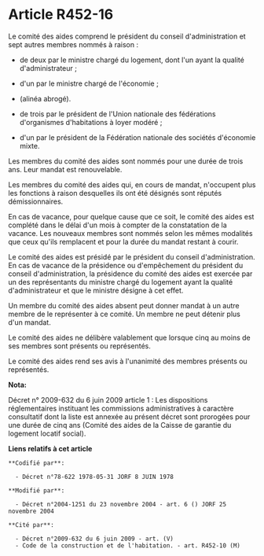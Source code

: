 # Article R452-16

Le comité des aides comprend le président du conseil d'administration et sept autres membres nommés à raison :

- de deux par le ministre chargé du logement, dont l'un ayant la qualité d'administrateur ;

- d'un par le ministre chargé de l'économie ;

- (alinéa abrogé).

- de trois par le président de l'Union nationale des fédérations d'organismes d'habitations à loyer modéré ;

- d'un par le président de la Fédération nationale des sociétés d'économie mixte.

Les membres du comité des aides sont nommés pour une durée de trois ans. Leur mandat est renouvelable.

Les membres du comité des aides qui, en cours de mandat, n'occupent plus les fonctions à raison desquelles ils ont été
désignés sont réputés démissionnaires.

En cas de vacance, pour quelque cause que ce soit, le comité des aides est complété dans le délai d'un mois à compter de la
constatation de la vacance. Les nouveaux membres sont nommés selon les mêmes modalités que ceux qu'ils remplacent et pour la
durée du mandat restant à courir.

Le comité des aides est présidé par le président du conseil d'administration. En cas de vacance de la présidence ou
d'empêchement du président du conseil d'administration, la présidence du comité des aides est exercée par un des
représentants du ministre chargé du logement ayant la qualité d'administrateur et que le ministre désigne à cet effet.

Un membre du comité des aides absent peut donner mandat à un autre membre de le représenter à ce comité. Un membre ne peut
détenir plus d'un mandat.

Le comité des aides ne délibère valablement que lorsque cinq au moins de ses membres sont présents ou représentés.

Le comité des aides rend ses avis à l'unanimité des membres présents ou représentés.

**Nota:**

Décret n° 2009-632 du 6 juin 2009 article 1 : Les dispositions réglementaires instituant les commissions administratives à
caractère consultatif dont la liste est annexée au présent décret sont prorogées pour une durée de cinq ans (Comité des aides
de la Caisse de garantie du logement locatif social).

**Liens relatifs à cet article**

	**Codifié par**:

	  - Décret n°78-622 1978-05-31 JORF 8 JUIN 1978

	**Modifié par**:

	  - Décret n°2004-1251 du 23 novembre 2004 - art. 6 () JORF 25 novembre 2004

	**Cité par**:

	  - Décret n°2009-632 du 6 juin 2009 - art. (V)
	  - Code de la construction et de l'habitation. - art. R452-10 (M)
